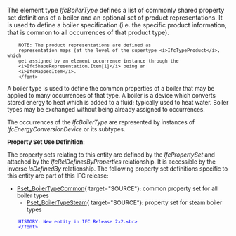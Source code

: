 ﻿The element type _IfcBoilerType_ defines a list of commonly shared property set definitions of a boiler and an optional set of product representations. It is used to define a boiler specification (i.e. the specific product information, that is common to all occurrences of that product type).

> <font size="-1">
		NOTE: The product representations are defined as
		representation maps (at the level of the supertype <i>IfcTypeProduct</i>, which
		get assigned by an element occurrence instance through the
		<i>IfcShapeRepresentation.Item[1]</i> being an
		<i>IfcMappedItem</i>.
    	</font>

A boiler type is used to define the common properties of a boiler that may be applied to many occurrences of that type. A boiler is a device which converts stored energy to heat which is added to a fluid; typically used to heat water. Boiler types may be exchanged without being already assigned to occurrences.

The occurrences of the _IfcBoilerType_ are represented by instances of _IfcEnergyConversionDevice_ or its subtypes.

****Property Set Use Definition****:

The property sets relating to this entity are defined by the _IfcPropertySet_ and attached by the _IfcRelDefinesByProperties_ relationship. It is accessible by the inverse _IsDefinedBy_ relationship. The following property set definitions specific to this entity are part of this IFC release:

* [Pset_BoilerTypeCommon](../../psd/IfcHvacDomain/Pset_BoilerTypeCommon.xml){ target="SOURCE"}: common property set for all boiler types 
    * [Pset_BoilerTypeSteam](../../psd/IfcHvacDomain/Pset_BoilerTypeSteam.xml){ target="SOURCE"}: property set for steam boiler types 

> <font color="#0000ff" size="-1">
    	HISTORY: New entity in IFC Release 2x2.<br>
    	</font>
